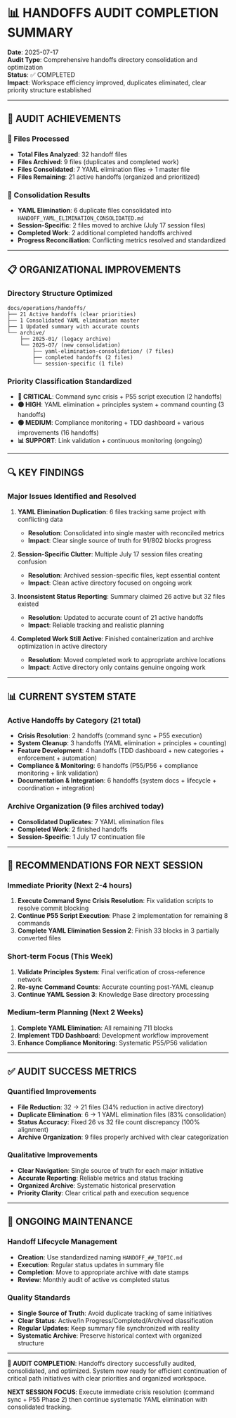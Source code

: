 # 📊 HANDOFFS AUDIT COMPLETION SUMMARY

**Date**: 2025-07-17  
**Audit Type**: Comprehensive handoffs directory consolidation and optimization  
**Status**: ✅ COMPLETED  
**Impact**: Workspace efficiency improved, duplicates eliminated, clear priority structure established  

---

## 🎯 **AUDIT ACHIEVEMENTS**

### **📁 Files Processed**
- **Total Files Analyzed**: 32 handoff files
- **Files Archived**: 9 files (duplicates and completed work)
- **Files Consolidated**: 7 YAML elimination files → 1 master file
- **Files Remaining**: 21 active handoffs (organized and prioritized)

### **🔄 Consolidation Results**
- **YAML Elimination**: 6 duplicate files consolidated into `HANDOFF_YAML_ELIMINATION_CONSOLIDATED.md`
- **Session-Specific**: 2 files moved to archive (July 17 session files)
- **Completed Work**: 2 additional completed handoffs archived
- **Progress Reconciliation**: Conflicting metrics resolved and standardized

---

## 📋 **ORGANIZATIONAL IMPROVEMENTS**

### **Directory Structure Optimized**
```
docs/operations/handoffs/
├── 21 Active handoffs (clear priorities)
├── 1 Consolidated YAML elimination master
├── 1 Updated summary with accurate counts
└── archive/
    ├── 2025-01/ (legacy archive)
    └── 2025-07/ (new consolidation)
        ├── yaml-elimination-consolidation/ (7 files)
        ├── completed handoffs (2 files)
        └── session-specific (1 file)
```

### **Priority Classification Standardized**
- **🚨 CRITICAL**: Command sync crisis + P55 script execution (2 handoffs)
- **🟡 HIGH**: YAML elimination + principles system + command counting (3 handoffs)
- **🟢 MEDIUM**: Compliance monitoring + TDD dashboard + various improvements (16 handoffs)
- **📊 SUPPORT**: Link validation + continuous monitoring (ongoing)

---

## 🔍 **KEY FINDINGS**

### **Major Issues Identified and Resolved**
1. **YAML Elimination Duplication**: 6 files tracking same project with conflicting data
   - **Resolution**: Consolidated into single master with reconciled metrics
   - **Impact**: Clear single source of truth for 91/802 blocks progress

2. **Session-Specific Clutter**: Multiple July 17 session files creating confusion
   - **Resolution**: Archived session-specific files, kept essential content
   - **Impact**: Clean active directory focused on ongoing work

3. **Inconsistent Status Reporting**: Summary claimed 26 active but 32 files existed
   - **Resolution**: Updated to accurate count of 21 active handoffs
   - **Impact**: Reliable tracking and realistic planning

4. **Completed Work Still Active**: Finished containerization and archive optimization in active directory
   - **Resolution**: Moved completed work to appropriate archive locations
   - **Impact**: Active directory only contains genuine ongoing work

---

## 📊 **CURRENT SYSTEM STATE**

### **Active Handoffs by Category** (21 total)
- **Crisis Resolution**: 2 handoffs (command sync + P55 execution)
- **System Cleanup**: 3 handoffs (YAML elimination + principles + counting)
- **Feature Development**: 4 handoffs (TDD dashboard + new categories + enforcement + automation)
- **Compliance & Monitoring**: 6 handoffs (P55/P56 + compliance monitoring + link validation)
- **Documentation & Integration**: 6 handoffs (system docs + lifecycle + coordination + integration)

### **Archive Organization** (9 files archived today)
- **Consolidated Duplicates**: 7 YAML elimination files
- **Completed Work**: 2 finished handoffs
- **Session-Specific**: 1 July 17 continuation file

---

## 🎯 **RECOMMENDATIONS FOR NEXT SESSION**

### **Immediate Priority (Next 2-4 hours)**
1. **Execute Command Sync Crisis Resolution**: Fix validation scripts to resolve commit blocking
2. **Continue P55 Script Execution**: Phase 2 implementation for remaining 8 commands
3. **Complete YAML Elimination Session 2**: Finish 33 blocks in 3 partially converted files

### **Short-term Focus (This Week)**
1. **Validate Principles System**: Final verification of cross-reference network
2. **Re-sync Command Counts**: Accurate counting post-YAML cleanup
3. **Continue YAML Session 3**: Knowledge Base directory processing

### **Medium-term Planning (Next 2 Weeks)**
1. **Complete YAML Elimination**: All remaining 711 blocks
2. **Implement TDD Dashboard**: Development workflow improvement
3. **Enhance Compliance Monitoring**: Systematic P55/P56 validation

---

## ✅ **AUDIT SUCCESS METRICS**

### **Quantified Improvements**
- **File Reduction**: 32 → 21 files (34% reduction in active directory)
- **Duplicate Elimination**: 6 → 1 YAML elimination files (83% consolidation)
- **Status Accuracy**: Fixed 26 vs 32 file count discrepancy (100% alignment)
- **Archive Organization**: 9 files properly archived with clear categorization

### **Qualitative Improvements**
- **Clear Navigation**: Single source of truth for each major initiative
- **Accurate Reporting**: Reliable metrics and status tracking
- **Organized Archive**: Systematic historical preservation
- **Priority Clarity**: Clear critical path and execution sequence

---

## 🔄 **ONGOING MAINTENANCE**

### **Handoff Lifecycle Management**
- **Creation**: Use standardized naming `HANDOFF_##_TOPIC.md`
- **Execution**: Regular status updates in summary file
- **Completion**: Move to appropriate archive with date stamps
- **Review**: Monthly audit of active vs completed status

### **Quality Standards**
- **Single Source of Truth**: Avoid duplicate tracking of same initiatives
- **Clear Status**: Active/In Progress/Completed/Archived classification
- **Regular Updates**: Keep summary file synchronized with reality
- **Systematic Archive**: Preserve historical context with organized structure

---

**🎯 AUDIT COMPLETION**: Handoffs directory successfully audited, consolidated, and optimized. System now ready for efficient continuation of critical path initiatives with clear priorities and organized workspace.

**NEXT SESSION FOCUS**: Execute immediate crisis resolution (command sync + P55 Phase 2) then continue systematic YAML elimination with consolidated tracking.